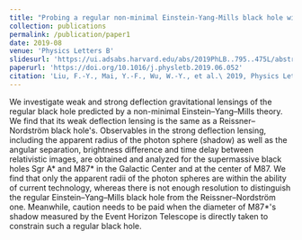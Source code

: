```yaml
---
title: "Probing a regular non-minimal Einstein-Yang-Mills black hole with gravitational lensings"
collection: publications
permalink: /publication/paper1
date: 2019-08
venue: 'Physics Letters B'
slidesurl: 'https://ui.adsabs.harvard.edu/abs/2019PhLB..795..475L/abstract'
paperurl: 'https://doi.org/10.1016/j.physletb.2019.06.052'
citation: 'Liu, F.-Y., Mai, Y.-F., Wu, W.-Y., et al.\ 2019, Physics Letters B, 795, 475. doi:10.1016/j.physletb.2019.06.052'
---
```


We investigate weak and strong deflection gravitational lensings of the regular black hole predicted by a non-minimal Einstein–Yang–Mills theory. We find that its weak deflection lensing is the same as a Reissner–Nordström black hole's. Observables in the strong deflection lensing, including the apparent radius of the photon sphere (shadow) as well as the angular separation, brightness difference and time delay between relativistic images, are obtained and analyzed for the supermassive black holes Sgr A* and M87* in the Galactic Center and at the center of M87. We find that only the apparent radii of the photon spheres are within the ability of current technology, whereas there is not enough resolution to distinguish the regular Einstein–Yang–Mills black hole from the Reissner–Nordström one. Meanwhile, caution needs to be paid when the diameter of M87*'s shadow measured by the Event Horizon Telescope is directly taken to constrain such a regular black hole.
